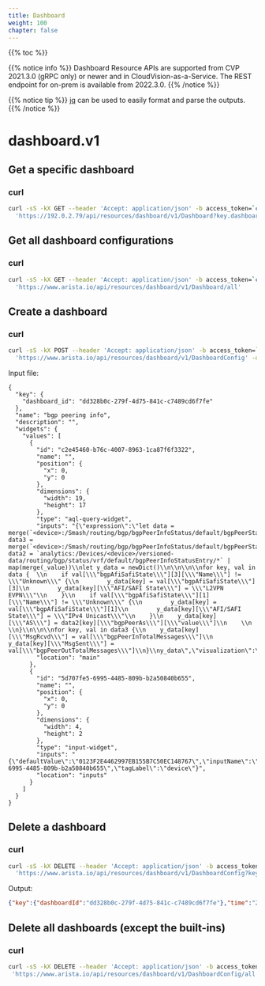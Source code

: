 ```yaml
---
title: Dashboard
weight: 100
chapter: false
---
```


{{% toc %}}

{{% notice info %}}
Dashboard Resource APIs are supported from CVP 2021.3.0 (gRPC only) or newer and in CloudVision-as-a-Service.
The REST endpoint for on-prem is available from 2022.3.0.
{{% /notice %}}

{{% notice tip %}}
[jq](https://stedolan.github.io/jq/) can be used to easily format and parse the outputs.
{{% /notice %}}

dashboard.v1
============

## Get a specific dashboard

### curl

```bash
curl -sS -kX GET --header 'Accept: application/json' -b access_token=`cat token.tok` \
  'https://192.0.2.79/api/resources/dashboard/v1/Dashboard?key.dashboardId=125125'
```

## Get all dashboard configurations

### curl

```bash
curl -sS -kX GET --header 'Accept: application/json' -b access_token=`cat token.tok` \
  'https://www.arista.io/api/resources/dashboard/v1/Dashboard/all'
```

## Create a dashboard

### curl

```bash
curl -sS -kX POST --header 'Accept: application/json' -b access_token=`cat token.tok` \
  'https://www.arista.io/api/resources/dashboard/v1/DashboardConfig' -d "`cat bgp-peering.json`"
```

Input file:

```
{
  "key": {
    "dashboard_id": "dd328b0c-279f-4d75-841c-c7489cd6f7fe"
  },
  "name": "bgp peering info",
  "description": "",
  "widgets": {
    "values": [
      {
        "id": "c2e45460-b76c-4007-8963-1ca87f6f3322",
        "name": "",
        "position": {
          "x": 0,
          "y": 0
        },
        "dimensions": {
          "width": 19,
          "height": 17
        },
        "type": "aql-query-widget",
        "inputs": "{\"expression\":\"let data = merge(`<device>:/Smash/routing/bgp/bgpPeerInfoStatus/default/bgpPeerStatusEntry`)\\nlet data3 = merge(`<device>:/Smash/routing/bgp/bgpPeerInfoStatus/default/bgpPeerStatisticsEntry`)\\nlet data2 = `analytics:/Devices/<device>/versioned-data/routing/bgp/status/vrf/default/bgpPeerInfoStatusEntry/*` | map(merge(_value))\\nlet y_data = newDict()\\n\\n\\n\\nfor key, val in data {  \\n    if val[\\\"bgpAfiSafiState\\\"][3][\\\"Name\\\"] != \\\"Unknown\\\" {\\n        y_data[key] = val[\\\"bgpAfiSafiState\\\"][3]\\n        y_data[key][\\\"AFI/SAFI State\\\"] = \\\"L2VPN EVPN\\\"\\n    }\\n    if val[\\\"bgpAfiSafiState\\\"][1][\\\"Name\\\"] != \\\"Unknown\\\" {\\n        y_data[key] = val[\\\"bgpAfiSafiState\\\"][1]\\n        y_data[key][\\\"AFI/SAFI State\\\"] = \\\"IPv4 Unicast\\\"\\n    }\\n    y_data[key][\\\"AS\\\"] = data2[key][\\\"bgpPeerAs\\\"][\\\"value\\\"]\\n    \\n    \\n}\\n\\n\\nfor key, val in data3 {\\n    y_data[key][\\\"MsgRcvd\\\"] = val[\\\"bgpPeerInTotalMessages\\\"]\\n    y_data[key][\\\"MsgSent\\\"] = val[\\\"bgpPeerOutTotalMessages\\\"]\\n}\\ny_data\",\"visualization\":\"table\"}",
        "location": "main"
      },
      {
        "id": "5d707fe5-6995-4485-809b-b2a50840b655",
        "name": "",
        "position": {
          "x": 0,
          "y": 0
        },
        "dimensions": {
          "width": 4,
          "height": 2
        },
        "type": "input-widget",
        "inputs": "{\"defaultValue\":\"0123F2E4462997EB155B7C50EC148767\",\"inputName\":\"device\",\"inputSource\":\"devices\",\"inputWidgetId\":\"5d707fe5-6995-4485-809b-b2a50840b655\",\"tagLabel\":\"device\"}",
        "location": "inputs"
      }
    ]
  }
}
```

## Delete a dashboard

### curl

```bash
curl -sS -kX DELETE --header 'Accept: application/json' -b access_token=`cat token.tok` \
  'https://www.arista.io/api/resources/dashboard/v1/DashboardConfig?key.dashboardId=dd328b0c-279f-4d75-841c-c7489cd6f7fe'
```

Output:

```json
{"key":{"dashboardId":"dd328b0c-279f-4d75-841c-c7489cd6f7fe"},"time":"2022-08-12T19:12:15.855946857Z"}
```

## Delete all dashboards (except the built-ins)

### curl

```bash
curl -sS -kX DELETE --header 'Accept: application/json' -b access_token=`cat token.tok` \
 'https://www.arista.io/api/resources/dashboard/v1/DashboardConfig/all'
```
